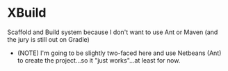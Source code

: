XBuild
======

Scaffold and Build system because I don't want to use Ant or Maven (and the jury is still out on Gradle)

* (NOTE) I'm going to be slightly two-faced here and use Netbeans (Ant) to create the project...so it "just works"...at least for now. 
